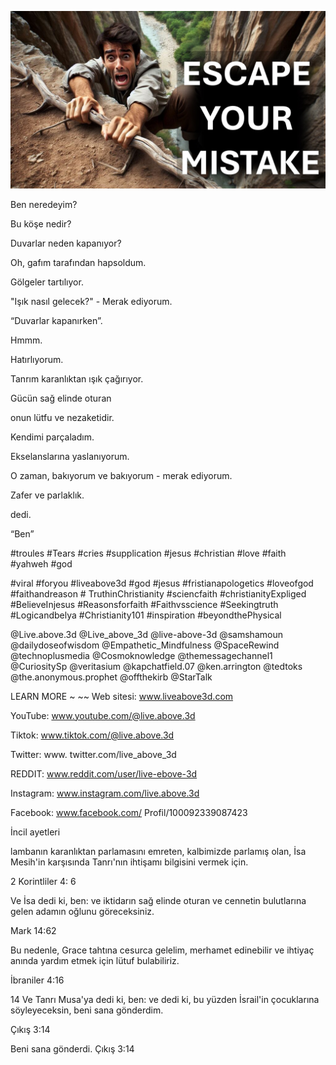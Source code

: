 ![Video cover image](../cover.jpeg "cover-photo")

Ben neredeyim?

Bu köşe nedir?

Duvarlar neden kapanıyor?

Oh, gafım tarafından hapsoldum.

Gölgeler tartılıyor.

"Işık nasıl gelecek?" - Merak ediyorum.

“Duvarlar kapanırken”.

Hmmm.

Hatırlıyorum.

Tanrım karanlıktan ışık çağırıyor.

Gücün sağ elinde oturan

onun lütfu ve nezaketidir.

Kendimi parçaladım.

Ekselanslarına yaslanıyorum.

O zaman, bakıyorum ve bakıyorum - merak ediyorum.

Zafer ve parlaklık.

dedi.

“Ben”


#troules #Tears #cries #supplication #jesus #christian #love #faith #yahweh #god

#viral #foryou #liveabove3d #god #jesus #fristianapologetics #loveofgod #faithandreason # TruthinChristianity #sciencfaith #christianityExpliged #BelieveInjesus #Reasonsforfaith #Faithvsscience #Seekingtruth #Logicandbelya #Christianity101 #inspiration #beyondthePhysical

@Live.above.3d @Live_above_3d @live-above-3d @samshamoun @dailydoseofwisdom @Empathetic_Mindfulness @SpaceRewind @technoplusmedia @Cosmoknowledge @themessagechannel1 @CuriositySp @veritasium @kapchatfield.07 @ken.arrington @tedtoks @the.anonymous.prophet @offthekirb @StarTalk


LEARN MORE ~ ~~ Web sitesi: www.liveabove3d.com

YouTube: www.youtube.com/@live.above.3d

Tiktok: www.tiktok.com/@live.above.3d

Twitter: www. twitter.com/live_above_3d

REDDIT: www.reddit.com/user/live-ebove-3d

Instagram: www.instagram.com/live.above.3d

Facebook: www.facebook.com/ Profil/100092339087423

İncil ayetleri


lambanın karanlıktan parlamasını emreten, kalbimizde parlamış olan, İsa Mesih'in karşısında Tanrı'nın ihtişamı bilgisini vermek için.

2 Korintliler 4: 6

Ve İsa dedi ki, ben: ve iktidarın sağ elinde oturan ve cennetin bulutlarına gelen adamın oğlunu göreceksiniz.

Mark 14:62

Bu nedenle, Grace tahtına cesurca gelelim, merhamet edinebilir ve ihtiyaç anında yardım etmek için lütuf bulabiliriz.

İbraniler 4:16

14 Ve Tanrı Musa'ya dedi ki, ben: ve dedi ki, bu yüzden İsrail'in çocuklarına söyleyeceksin, beni sana gönderdim.

Çıkış 3:14

Beni sana gönderdi.
Çıkış 3:14
